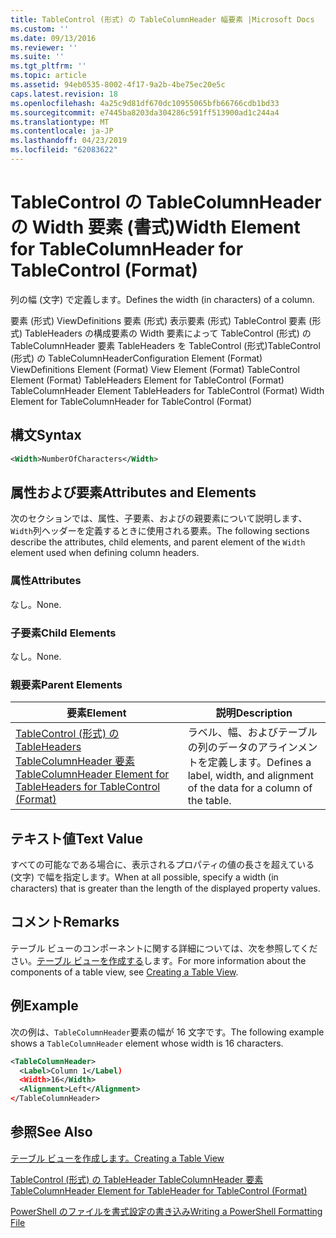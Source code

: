 ```yaml
---
title: TableControl (形式) の TableColumnHeader 幅要素 |Microsoft Docs
ms.custom: ''
ms.date: 09/13/2016
ms.reviewer: ''
ms.suite: ''
ms.tgt_pltfrm: ''
ms.topic: article
ms.assetid: 94eb0535-8002-4f17-9a2b-4be75ec20e5c
caps.latest.revision: 18
ms.openlocfilehash: 4a25c9d81df670dc10955065bfb66766cdb1bd33
ms.sourcegitcommit: e7445ba8203da304286c591ff513900ad1c244a4
ms.translationtype: MT
ms.contentlocale: ja-JP
ms.lasthandoff: 04/23/2019
ms.locfileid: "62083622"
---
```

# <a name="width-element-for-tablecolumnheader-for-tablecontrol-format"></a><span data-ttu-id="a26e1-102">TableControl の TableColumnHeader の Width 要素 (書式)</span><span class="sxs-lookup"><span data-stu-id="a26e1-102">Width Element for TableColumnHeader for TableControl (Format)</span></span>

<span data-ttu-id="a26e1-103">列の幅 (文字) で定義します。</span><span class="sxs-lookup"><span data-stu-id="a26e1-103">Defines the width (in characters) of a column.</span></span>

<span data-ttu-id="a26e1-104">要素 (形式) ViewDefinitions 要素 (形式) 表示要素 (形式) TableControl 要素 (形式) TableHeaders の構成要素の Width 要素によって TableControl (形式) の TableColumnHeader 要素 TableHeaders を TableControl (形式)TableControl (形式) の TableColumnHeader</span><span class="sxs-lookup"><span data-stu-id="a26e1-104">Configuration Element (Format) ViewDefinitions Element (Format) View Element (Format) TableControl Element (Format) TableHeaders Element for TableControl (Format) TableColumnHeader Element TableHeaders for TableControl (Format) Width Element for TableColumnHeader for TableControl (Format)</span></span>

## <a name="syntax"></a><span data-ttu-id="a26e1-105">構文</span><span class="sxs-lookup"><span data-stu-id="a26e1-105">Syntax</span></span>

```xml
<Width>NumberOfCharacters</Width>
```

## <a name="attributes-and-elements"></a><span data-ttu-id="a26e1-106">属性および要素</span><span class="sxs-lookup"><span data-stu-id="a26e1-106">Attributes and Elements</span></span>

<span data-ttu-id="a26e1-107">次のセクションでは、属性、子要素、およびの親要素について説明します、`Width`列ヘッダーを定義するときに使用される要素。</span><span class="sxs-lookup"><span data-stu-id="a26e1-107">The following sections describe the attributes, child elements, and parent element of the `Width` element used when defining column headers.</span></span>

### <a name="attributes"></a><span data-ttu-id="a26e1-108">属性</span><span class="sxs-lookup"><span data-stu-id="a26e1-108">Attributes</span></span>

<span data-ttu-id="a26e1-109">なし。</span><span class="sxs-lookup"><span data-stu-id="a26e1-109">None.</span></span>

### <a name="child-elements"></a><span data-ttu-id="a26e1-110">子要素</span><span class="sxs-lookup"><span data-stu-id="a26e1-110">Child Elements</span></span>

<span data-ttu-id="a26e1-111">なし。</span><span class="sxs-lookup"><span data-stu-id="a26e1-111">None.</span></span>

### <a name="parent-elements"></a><span data-ttu-id="a26e1-112">親要素</span><span class="sxs-lookup"><span data-stu-id="a26e1-112">Parent Elements</span></span>

|<span data-ttu-id="a26e1-113">要素</span><span class="sxs-lookup"><span data-stu-id="a26e1-113">Element</span></span>|<span data-ttu-id="a26e1-114">説明</span><span class="sxs-lookup"><span data-stu-id="a26e1-114">Description</span></span>|
|-------------|-----------------|
|[<span data-ttu-id="a26e1-115">TableControl (形式) の TableHeaders TableColumnHeader 要素</span><span class="sxs-lookup"><span data-stu-id="a26e1-115">TableColumnHeader Element for TableHeaders for TableControl (Format)</span></span>](./tablecolumnheader-element-format.md)|<span data-ttu-id="a26e1-116">ラベル、幅、およびテーブルの列のデータのアラインメントを定義します。</span><span class="sxs-lookup"><span data-stu-id="a26e1-116">Defines a label, width, and alignment of the data for a column of the table.</span></span>|

## <a name="text-value"></a><span data-ttu-id="a26e1-117">テキスト値</span><span class="sxs-lookup"><span data-stu-id="a26e1-117">Text Value</span></span>

<span data-ttu-id="a26e1-118">すべての可能なである場合に、表示されるプロパティの値の長さを超えている (文字) で幅を指定します。</span><span class="sxs-lookup"><span data-stu-id="a26e1-118">When at all possible, specify a width (in characters) that is greater than the length of the displayed property values.</span></span>

## <a name="remarks"></a><span data-ttu-id="a26e1-119">コメント</span><span class="sxs-lookup"><span data-stu-id="a26e1-119">Remarks</span></span>

<span data-ttu-id="a26e1-120">テーブル ビューのコンポーネントに関する詳細については、次を参照してください。[テーブル ビューを作成する](./creating-a-table-view.md)します。</span><span class="sxs-lookup"><span data-stu-id="a26e1-120">For more information about the components of a table view, see [Creating a Table View](./creating-a-table-view.md).</span></span>

## <a name="example"></a><span data-ttu-id="a26e1-121">例</span><span class="sxs-lookup"><span data-stu-id="a26e1-121">Example</span></span>

<span data-ttu-id="a26e1-122">次の例は、`TableColumnHeader`要素の幅が 16 文字です。</span><span class="sxs-lookup"><span data-stu-id="a26e1-122">The following example shows a `TableColumnHeader` element whose width is 16 characters.</span></span>

```xml
<TableColumnHeader>
  <Label>Column 1</Label)
  <Width>16</Width>
  <Alignment>Left</Alignment>
</TableColumnHeader>
```

## <a name="see-also"></a><span data-ttu-id="a26e1-123">参照</span><span class="sxs-lookup"><span data-stu-id="a26e1-123">See Also</span></span>

[<span data-ttu-id="a26e1-124">テーブル ビューを作成します。</span><span class="sxs-lookup"><span data-stu-id="a26e1-124">Creating a Table View</span></span>](./creating-a-table-view.md)

[<span data-ttu-id="a26e1-125">TableControl (形式) の TableHeader TableColumnHeader 要素</span><span class="sxs-lookup"><span data-stu-id="a26e1-125">TableColumnHeader Element for TableHeader for TableControl (Format)</span></span>](./tablecolumnheader-element-format.md)

[<span data-ttu-id="a26e1-126">PowerShell のファイルを書式設定の書き込み</span><span class="sxs-lookup"><span data-stu-id="a26e1-126">Writing a PowerShell Formatting File</span></span>](./writing-a-powershell-formatting-file.md)
